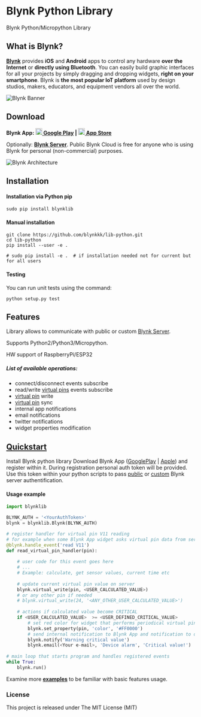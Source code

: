 # Blynk Python Library
Blynk Python/Micropython Library

## What is Blynk?
**[Blynk][blynk-io]** provides **iOS** and **Android** apps to control any hardware **over the Internet** or **directly using Bluetooth**.
You can easily build graphic interfaces for all your projects by simply dragging and dropping widgets, **right on your smartphone**.
Blynk is **the most popular IoT platform** used by design studios, makers, educators, and equipment vendors all over the world.

![Blynk Banner][blynk-banner]

## Download

**Blynk App: 
[<img src="https://cdn.rawgit.com/simple-icons/simple-icons/develop/icons/googleplay.svg" width="18" height="18" /> Google Play][blynk-app-android] | 
[<img src="https://cdn.rawgit.com/simple-icons/simple-icons/develop/icons/apple.svg" width="18" height="18" /> App Store][blynk-app-ios]**

Optionally: **[Blynk Server][blynk-server]**. Public Blynk Cloud is free for anyone who is using Blynk for personal (non-commercial) purposes.

![Blynk Architecture][blynk-architecture]

## Installation 

#### Installation via Python pip
    sudo pip install blynklib   


#### Manual installation 
    git clone https://github.com/blynkkk/lib-python.git
    cd lib-python
    pip install --user -e .

    # sudo pip install -e .  # if installation needed not for current but for all users 

#### Testing
You can run unit tests using the command:

    python setup.py test

## Features
Library allows to communicate with public or custom [Blynk Server][blynk-server].
 
Supports Python2/Python3/Micropython.

HW support of RaspberryPi/ESP32

##### List of available operations:
 - connect/disconnect events subscribe
 - read/write [virtual pins][blynk-vpins] events subscribe
 - [virtual pin][blynk-vpins] write
 - [virtual pin][blynk-vpins] sync
 - internal app notifications
 - email notifications
 - twitter notifications
 - widget properties modification
 

## [Quickstart][blynk-docs]
Install Blynk python  library
Download Blynk App ([GooglePlay][blynk-app-android] | [Apple][blynk-app-ios]) and register within it. 
During registration personal auth token will be provided. Use this token within your python scripts to pass
[public][blynk-server-public] or [custom][blynk-server] Blynk server authentification.

#### Usage example
```py
import blynklib

BLYNK_AUTH = '<YourAuthToken>'
blynk = blynklib.Blynk(BLYNK_AUTH)

# register handler for virtual pin V11 reading
# for example when some Blynk App widget asks virtual pin data from server periodically    
@blynk.handle_event('read V11')
def read_virtual_pin_handler(pin):
    
    # user code for this event goes here
    # ...
    # Example: calculate, get sensor values, current time etc
    
    # update current virtual pin value on server 
    blynk.virtual_write(pin, <USER_CALCULATED_VALUE>)
    # or any other pin if needed
    # blynk.virtual_write(24, '<ANY_OTHER_USER_CALCULATED_VALUE>')
        
    # actions if calculated value become CRITICAL
    if <USER_CALCULATED_VALUE>  >= <USER_DEFINED_CRITICAL_VALUE>
        # set red color for widget that performs periodical virtual pin read operations
        blynk.set_property(pin, 'color', '#FF0000')
        # send internal notification to Blynk App and notification to defined e-mail 
        blynk.notify('Warning critical value')
        blynk.email(<Your e-mail>, 'Device alarm', 'Critical value!')
        
# main loop that starts program and handles registered events
while True:
    blynk.run()
```

Examine more **[examples][blynk-py-examples]** to be familiar with basic features usage.


### License
This project is released under The MIT License (MIT)



  [blynk-io]: https://github.com/blynkkk/blynkkk.github.io
  [blynk-architecture]: https://github.com/blynkkk/blynkkk.github.io/blob/master/images/architecture.png
  [blynk-banner]: https://github.com/blynkkk/blynkkk.github.io/blob/master/images/GithubBanner.jpg
  [blynk-server]: https://github.com/blynkkk/blynk-server
  [blynk-server-public]: http://blynk-cloud.com
  [blynk-docs]: https://docs.blynk.cc/
  [blynk-py-examples]: https://github.com/blynkkk/lib-python/blob/master/examples
  [blynk-app-android]: https://play.google.com/store/apps/details?id=cc.blynk
  [blynk-app-ios]: https://itunes.apple.com/us/app/blynk-control-arduino-raspberry/id808760481?ls=1&mt=8
  [blynk-vpins]: http://help.blynk.cc/getting-started-library-auth-token-code-examples/blynk-basics/what-is-virtual-pins